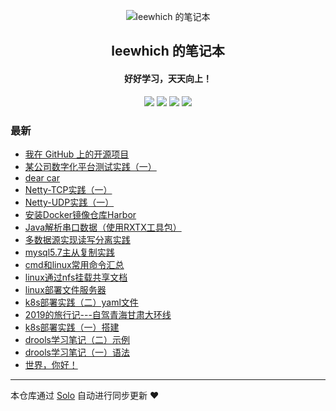 <p align="center"><img alt="leewhich 的笔记本" src="https://static.b3log.org/images/brand/solo-32.png"></p><h2 align="center">
leewhich 的笔记本
</h2>

<h4 align="center">好好学习，天天向上！</h4>
<p align="center"><a title="leewhich 的笔记本" target="_blank" href="https://github.com/leewhich/solo-blog"><img src="https://img.shields.io/github/last-commit/leewhich/solo-blog.svg?style=flat-square&color=FF9900"></a>
<a title="GitHub repo size in bytes" target="_blank" href="https://github.com/leewhich/solo-blog"><img src="https://img.shields.io/github/repo-size/leewhich/solo-blog.svg?style=flat-square"></a>
<a title="Solo Version" target="_blank" href="https://github.com/b3log/solo/releases"><img src="https://img.shields.io/badge/solo-3.6.5-f1e05a.svg?style=flat-square&color=blueviolet"></a>
<a title="Hits" target="_blank" href="https://github.com/b3log/hits"><img src="https://hits.b3log.org/leewhich/solo-blog.svg"></a></p>

### 最新

* [我在 GitHub 上的开源项目](http://www.leewhich.cn/my-github-repos)
* [某公司数字化平台测试实践（一）](http://www.leewhich.cn/articles/2019/10/17/1571284827412.html)
* [dear car](http://www.leewhich.cn/articles/2019/10/15/1571150711959.html)
* [Netty-TCP实践（一）](http://www.leewhich.cn/articles/2019/10/15/1571122531473.html)
* [Netty-UDP实践（一）](http://www.leewhich.cn/articles/2019/10/15/1571122245722.html)
* [安装Docker镜像仓库Harbor](http://www.leewhich.cn/articles/2019/10/15/1571121743523.html)
* [Java解析串口数据（使用RXTX工具包）](http://www.leewhich.cn/articles/2019/10/15/1571121422881.html)
* [多数据源实现读写分离实践](http://www.leewhich.cn/articles/2019/10/15/1571119936690.html)
* [mysql5.7主从复制实践](http://www.leewhich.cn/articles/2019/10/15/1571119060644.html)
* [cmd和linux常用命令汇总](http://www.leewhich.cn/articles/2019/10/15/1571116734151.html)
* [linux通过nfs挂载共享文档](http://www.leewhich.cn/articles/2019/10/15/1571116600574.html)
* [linux部署文件服务器](http://www.leewhich.cn/articles/2019/10/15/1571116356851.html)
* [k8s部署实践（二）yaml文件](http://www.leewhich.cn/articles/2019/10/15/1571112720904.html)
* [2019的旅行记---自驾青海甘肃大环线](http://www.leewhich.cn/articles/2019/10/15/1571109954290.html)
* [k8s部署实践（一）搭建](http://www.leewhich.cn/articles/2019/10/15/1571108228226.html)
* [drools学习笔记（二）示例](http://www.leewhich.cn/articles/2019/10/15/1571102872058.html)
* [drools学习笔记（一）语法](http://www.leewhich.cn/articles/2019/10/14/1571046304096.html)
* [世界，你好！](http://www.leewhich.cn/hello-solo)



---

本仓库通过 [Solo](https://github.com/b3log/solo) 自动进行同步更新 ❤️ 